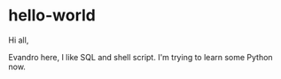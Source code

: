 # hello-world

Hi all,

Evandro here, I like SQL and shell script. 
I'm trying to learn some Python now.
